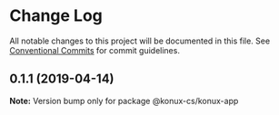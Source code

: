 # Change Log

All notable changes to this project will be documented in this file.
See [Conventional Commits](https://conventionalcommits.org) for commit guidelines.

## 0.1.1 (2019-04-14)

**Note:** Version bump only for package @konux-cs/konux-app
